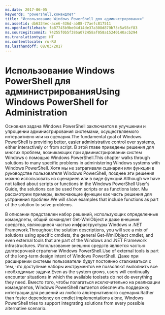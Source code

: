 ```yaml
---
ms.date: 2017-06-05
keywords: "powershell,командлет"
title: "Использование Windows PowerShell для администрирования"
ms.assetid: db6334ec-ace6-436d-ab88-77aefc817511
ms.openlocfilehash: fa87745b9be04d14de37a308d870b73c5a98cf83
ms.sourcegitcommit: 74255f0b5f386a072458af058a15240140acb294
ms.translationtype: HT
ms.contentlocale: ru-RU
ms.lasthandoff: 08/03/2017
---
```

# <a name="using-windows-powershell-for-administration"></a><span data-ttu-id="61090-103">Использование Windows PowerShell для администрирования</span><span class="sxs-lookup"><span data-stu-id="61090-103">Using Windows PowerShell for Administration</span></span>
<span data-ttu-id="61090-104">Основная задача Windows PowerShell заключается в улучшении и упрощении администрирования системами, осуществляемого интерактивно или из сценария.</span><span class="sxs-lookup"><span data-stu-id="61090-104">The fundamental goal of Windows PowerShell is providing better, easier administrative control over systems, either interactively or from script.</span></span> <span data-ttu-id="61090-105">В этой главе приведены решения для многих проблем, возникающих при администрировании систем Windows с помощью Windows PowerShell.</span><span class="sxs-lookup"><span data-stu-id="61090-105">This chapter walks through solutions to many specific problems in administering Windows systems with Windows PowerShell.</span></span> <span data-ttu-id="61090-106">Хотя мы не затрагивали сценарии или функции в руководстве пользователя Windows PowerShell, позднее эти решения можно использовать из сценариев или в виде функций.</span><span class="sxs-lookup"><span data-stu-id="61090-106">Although we have not talked about scripts or functions in the Windows PowerShell User's Guide, the solutions can be used from scripts or as functions later.</span></span> <span data-ttu-id="61090-107">Мы рассмотрим примеры, включающие функции как часть решения для устранения проблем.</span><span class="sxs-lookup"><span data-stu-id="61090-107">We will show examples that include functions as part of the solution to solve problems.</span></span>

<span data-ttu-id="61090-108">В описании представлен набор решений, использующих определенные командлеты, общий командлет Get-WmiObject и даже внешние средства, являющиеся частью инфраструктуры Windows и .NET Framework.</span><span class="sxs-lookup"><span data-stu-id="61090-108">Throughout the solution descriptions, you will see a mix of solutions using specific cmdlets, the general Get-WmiObject cmdlet, and even external tools that are part of the Windows and .NET Framework infrastructures.</span></span> <span data-ttu-id="61090-109">Использование внешних средств является частью долгосрочной стратегии Windows PowerShell.</span><span class="sxs-lookup"><span data-stu-id="61090-109">Use of external tools is part of the long-term design intent of Windows PowerShell.</span></span> <span data-ttu-id="61090-110">Даже при расширении системы пользователи будут постоянно сталкиваться с тем, что доступные наборы инструментов не позволяют выполнить все необходимые задачи.</span><span class="sxs-lookup"><span data-stu-id="61090-110">Even as the system grows, users will continually encounter situations in which the available toolsets do not do everything they need.</span></span> <span data-ttu-id="61090-111">Вместо того, чтобы полагаться исключительно на реализации командлетов, Windows PowerShell пытается обеспечить поддержку интеграции для решений из любого альтернативного сценария.</span><span class="sxs-lookup"><span data-stu-id="61090-111">Rather than foster dependency on cmdlet implementations alone, Windows PowerShell tries to support integrating solutions from every possible alternative scenario.</span></span>

